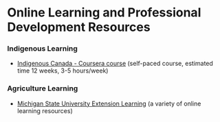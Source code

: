 # Online Learning and Professional Development Resources

### Indigenous Learning
* [Indigenous Canada - Coursera course](https://www.coursera.org/learn/indigenous-canada/home/welcome) (self-paced course, estimated time 12 weeks, 3-5 hours/week)

### Agriculture Learning
* [Michigan State University Extension Learning](https://www.canr.msu.edu/agriculture/index) (a variety of online learning resources)
